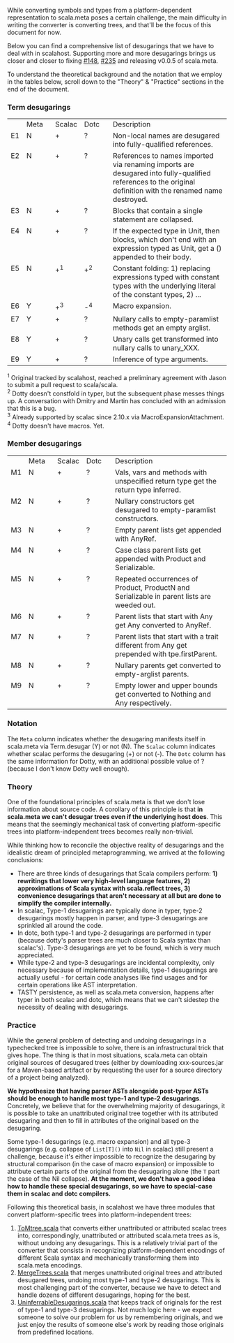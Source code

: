 While converting symbols and types from a platform-dependent representation to scala.meta poses a certain challenge,
the main difficulty in writing the converter is converting trees, and that'll be the focus of this document for now.

Below you can find a comprehensive list of desugarings that we have to deal with in scalahost.
Supporting more and more desugarings brings us closer and closer to fixing
[#148](https://github.com/scalameta/scalameta/issues/148), [#235](https://github.com/scalameta/scalameta/issues/235)
and releasing v0.0.5 of scala.meta.

To understand the theoretical background and the notation that we employ in the tables below,
scroll down to the "Theory" & "Practice" sections in the end of the document.

### Term desugarings

<table>
  <th>
    <td width="50px">Meta</td>
    <td width="50px">Scalac</td>
    <td width="50px">Dotc</td>
    <td>Description</td>
  </th>
  <tr>
    <td valign="top">E1</td>
    <td valign="top">N</td>
    <td valign="top">+</td>
    <td valign="top">?</td>
    <td valign="top">Non-local names are desugared into fully-qualified references.</td>
  </tr>
  <tr>
    <td valign="top">E2</td>
    <td valign="top">N</td>
    <td valign="top">+</td>
    <td valign="top">?</td>
    <td valign="top">References to names imported via renaming imports are desugared into fully-qualified references to the original definition with the renamed name destroyed.</td>
  </tr>
  <tr>
    <td valign="top">E3</td>
    <td valign="top">N</td>
    <td valign="top">+</td>
    <td valign="top">?</td>
    <td valign="top">Blocks that contain a single statement are collapsed.</td>
  </tr>
  <tr>
    <td valign="top">E4</td>
    <td valign="top">N</td>
    <td valign="top">+</td>
    <td valign="top">?</td>
    <td valign="top">If the expected type in Unit, then blocks, which don't end with an expression typed as Unit, get a () appended to their body.</td>
  </tr>
  <tr>
    <td valign="top">E5</td>
    <td valign="top">N</td>
    <td valign="top">+<sup>1</sup></td>
    <td valign="top">+<sup>2</sup></td>
    <td valign="top">Constant folding: 1) replacing expressions typed with constant types with the underlying literal of the constant types, 2) ...</td>
  </tr>
  <tr>
    <td valign="top">E6</td>
    <td valign="top">Y</td>
    <td valign="top">+<sup>3</sup></td>
    <td valign="top">-<sup>4</sup></td>
    <td valign="top">Macro expansion.</td>
  </tr>
  <tr>
    <td valign="top">E7</td>
    <td valign="top">Y</td>
    <td valign="top">+</td>
    <td valign="top">?</td>
    <td valign="top">Nullary calls to empty-paramlist methods get an empty arglist.</td>
  </tr>
  <tr>
    <td valign="top">E8</td>
    <td valign="top">Y</td>
    <td valign="top">+</td>
    <td valign="top">?</td>
    <td valign="top">Unary calls get transformed into nullary calls to unary_XXX.</td>
  </tr>
  <tr>
    <td valign="top">E9</td>
    <td valign="top">Y</td>
    <td valign="top">+</td>
    <td valign="top">?</td>
    <td valign="top">Inference of type arguments.</td>
  </tr>
</table>

<sup>1</sup> Original tracked by scalahost, reached a preliminary agreement with Jason to submit a pull request to scala/scala.<br/>
<sup>2</sup> Dotty doesn't constfold in typer, but the subsequent phase messes things up. A conversation with Dmitry and Martin has concluded with an admission that this is a bug.<br/>
<sup>3</sup> Already supported by scalac since 2.10.x via MacroExpansionAttachment.<br/>
<sup>4</sup> Dotty doesn't have macros. Yet.<br/>

### Member desugarings

<table>
  <th>
    <td width="50px">Meta</td>
    <td width="50px">Scalac</td>
    <td width="50px">Dotc</td>
    <td>Description</td>
  </th>
  <tr>
    <td valign="top">M1</td>
    <td valign="top">N</td>
    <td valign="top">+</td>
    <td valign="top">?</td>
    <td valign="top">Vals, vars and methods with unspecified return type get the return type inferred.</td>
  </tr>
  <tr>
    <td valign="top">M2</td>
    <td valign="top">N</td>
    <td valign="top">+</td>
    <td valign="top">?</td>
    <td valign="top">Nullary constructors get desugared to empty-paramlist constructors.</td>
  </tr>
  <tr>
    <td valign="top">M3</td>
    <td valign="top">N</td>
    <td valign="top">+</td>
    <td valign="top">?</td>
    <td valign="top">Empty parent lists get appended with AnyRef.</td>
  </tr>
  <tr>
    <td valign="top">M4</td>
    <td valign="top">N</td>
    <td valign="top">+</td>
    <td valign="top">?</td>
    <td valign="top">Case class parent lists get appended with Product and Serializable.</td>
  </tr>
  <tr>
    <td valign="top">M5</td>
    <td valign="top">N</td>
    <td valign="top">+</td>
    <td valign="top">?</td>
    <td valign="top">Repeated occurrences of Product, ProductN and Serializable in parent lists are weeded out.</td>
  </tr>
  <tr>
    <td valign="top">M6</td>
    <td valign="top">N</td>
    <td valign="top">+</td>
    <td valign="top">?</td>
    <td valign="top">Parent lists that start with Any get Any converted to AnyRef.</td>
  </tr>
  <tr>
    <td valign="top">M7</td>
    <td valign="top">N</td>
    <td valign="top">+</td>
    <td valign="top">?</td>
    <td valign="top">Parent lists that start with a trait different from Any get prepended with tpe.firstParent.</td>
  </tr>
  <tr>
    <td valign="top">M8</td>
    <td valign="top">N</td>
    <td valign="top">+</td>
    <td valign="top">?</td>
    <td valign="top">Nullary parents get converted to empty-arglist parents.</td>
  </tr>
  <tr>
    <td valign="top">M9</td>
    <td valign="top">N</td>
    <td valign="top">+</td>
    <td valign="top">?</td>
    <td valign="top">Empty lower and upper bounds get converted to Nothing and Any respectively.</td>
  </tr>
</table>

### Notation

The `Meta` column indicates whether the desugaring manifests itself in scala.meta via Term.desugar (Y) or not (N). The `Scalac` column indicates whether scalac performs the desugaring (+) or not (-). The `Dotc` column has the same information for Dotty, with an additional possible value of ? (because I don't know Dotty well enough).

### Theory

One of the foundational principles of scala.meta is that we don't lose information about source code.
A corollary of this principle is that **in scala.meta we can't desugar trees even if the underlying host does**.
This means that the seemingly mechanical task of converting platform-specific trees into platform-independent trees
becomes really non-trivial.

While thinking how to reconcile the objective reality of desugarings and the idealistic dream of principled metaprogramming,
we arrived at the following conclusions:
  * There are three kinds of desugarings that Scala compilers perform:
    **1) rewritings that lower very high-level language features,
    2) approximations of Scala syntax with scala.reflect trees,
    3) convenience desugarings that aren't necessary at all but are done to simplify the compiler internally.**
  * In scalac, Type-1 desugarings are typically done in typer, type-2 desugarings mostly happen in parser,
    and type-3 desugarings are sprinkled all around the code.
  * In dotc, both type-1 and type-2 desugarings are performed in typer
    (because dotty's parser trees are much closer to Scala syntax than scalac's).
    Type-3 desugarings are yet to be found, which is very much appreciated.
  * While type-2 and type-3 desugarings are incidental complexity, only necessary because of implementation details,
    type-1 desugarings are actually useful - for certain code analyses like find usages
    and for certain operations like AST interpretation.
  * TASTY persistence, as well as scala.meta conversion, happens after typer in both scalac and dotc,
    which means that we can't sidestep the necessity of dealing with desugarings.

### Practice

While the general problem of detecting and undoing desugarings in a typechecked tree is impossible to solve,
there is an infrastructural trick that gives hope. The thing is that in most situations,
scala.meta can obtain original sources of desugared trees (either by downloading xxx-sources.jar for a Maven-based artifact
or by requesting the user for a source directory of a project being analyzed).

**We hypothesize that having parser ASTs alongside post-typer ASTs should be enough to handle most type-1 and type-2 desugarings**.
Concretely, we believe that for the overwhelming majority of desugarings, it is possible to take an unattributed original tree
together with its attributed desugaring and then to fill in attributes of the original based on the desugaring.

Some type-1 desugarings (e.g. macro expansion) and all type-3 desugarings (e.g. collapse of `List[T]()` into `Nil` in scalac)
still present a challenge, because it's either impossible to recognize the desugaring by structural comparison (in the case of
macro expansion) or impossible to attribute certain parts of the original from the desugaring alone (the `T` part the case
of the Nil collapse). **At the moment, we don't have a good idea how to handle these special desugarings, so we have to special-case them
in scalac and dotc compilers.**

Following this theoretical basis, in scalahost we have three modules that convert platform-specific trees into platform-independent trees:
  1. [ToMtree.scala](/scalahost/src/main/scala/scala/meta/internal/hosts/scalac/converters/ToMtree.scala) that converts either unattributed or attributed scalac trees into, correspondingly, unattributed or attributed scala.meta trees as is, without undoing any desugarings. This is a relatively trivial part of the converter that consists in recognizing platform-dependent encodings of different Scala syntax and mechanically transforming them into scala.meta encodings.
  2. [MergeTrees.scala](/scalameta/trees/src/main/scala/scala/meta/internal/ast/MergeTrees.scala) that merges unattributed original trees and attributed desugared trees, undoing most type-1 and type-2 desugarings. This is most challenging part of the converter, because we have to detect and handle dozens of different desugarings, hoping for the best.
  3. [UninferrableDesugarings.scala](/scalahost/src/main/scala/scala/meta/internal/hosts/scalac/reflect/UninferrableDesugarings.scala) that keeps track of originals for the rest of type-1 and type-3 desugarings. Not much logic here - we expect someone to solve our problem for us by remembering originals, and we just enjoy the results of someone else's work by reading those originals from predefined locations.
